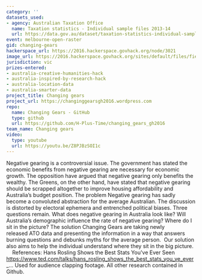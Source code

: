 ```yaml
---
category: ''
datasets_used:
- agency: Australian Taxation Office
  name: Taxation statistics - Individual sample files 2013-14
  url: https://data.gov.au/dataset/taxation-statistics-individual-sample-files
event: melbourne-open-raster
gid: changing-gears
hackerspace_url: https://2016.hackerspace.govhack.org/node/3021
image_url: https://2016.hackerspace.govhack.org/sites/default/files/field/image/brain-gears.jpg
jurisdiction: vic
prizes-entered:
- australia-creative-humanities-hack
- australia-inspired-by-research-hack
- australia-location-data
- australia-smarter-data
project_title: Changing gears
project_url: https://changinggearsgh2016.wordpress.com
repo:
  name: Changing Gears - GitHub
  type: github
  url: https://github.com/H-Plus-Time/changing_gears_gh2016
team_name: Changing gears
video:
  type: youtube
  url: https://youtu.be/Z8PJBzSOI1c
---
```


Negative gearing is a controversial issue.
The government has stated the economic benefits from negative gearing are necessary for economic growth. The opposition have argued that negative gearing only benefits the wealthy. The Greens, on the other hand, have stated that negative gearing should be scrapped altogether to improve housing affordability and Australia’s budget position.
The problem 
Negative gearing has sadly become a convoluted abstraction for the average Australian. The discussion is distorted by electoral ephemera and entrenched political biases. Three questions remain. What does negative gearing in Australia look like? Will Australia’s demographic influence the rate of negative gearing? Where do I sit in the picture?
The solution 
Changing Gears are taking newly released ATO data and presenting the information in a way that answers burning questions and debunks myths for the average person.  Our solution also aims to help the individual understand where they sit in the big picture. 
 
 
References:
Hans Rosling Shows the Best Stats You've Ever Seen
https://www.ted.com/talks/hans_rosling_shows_the_best_stats_you_ve_ever_...
Used for audience clapping footage.
All other research contained in Github.